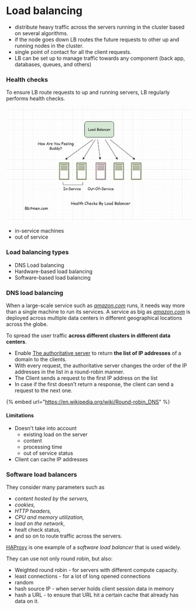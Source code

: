 # Load balancing

* distribute heavy traffic across the servers running in the cluster based on several algorithms.
* if the node goes down LB routes the future requests to other up and running nodes in the cluster.
* single point of contact for all the client requests.
* LB can be set up to manage traffic towards any component (back app, databases, queues, and others)



### Health checks

To ensure LB route requests to up and running servers, LB regularly performs health checks.

![](<./../.gitbook/assets/image (29).png>)

* in-service machines
* out of service



### Load balancing types

* DNS Load balancing
* Hardware-based load balancing
* Software-based load balancing

### DNS load balancing

When a large-scale service such as [_amazon.com_](http://amazon.com/) runs, it needs way more than a single machine to run its services. A service as big as [_amazon.com_](http://amazon.com/) is deployed across multiple data centers in different geographical locations across the globe.

To spread the user traffic **across different clusters in different data centers**.

* Enable [The authoritative server](../../web/dns.md) to return **the list of IP addresses** of a domain to the clients.
* With every request, the authoritative server changes the order of the IP addresses in the list in a round-robin manner.
* The Client sends a request to the first IP address on the list&#x20;
* In case if the first doesn't return a response, the client can send a request to the next one.&#x20;

{% embed url="https://en.wikipedia.org/wiki/Round-robin_DNS" %}

#### Limitations

* Doesn't take into account
  * existing load on the server
  * content
  * processing time
  * out of service status
* Client can cache IP addresses



### Software load balancers

They consider many parameters such as&#x20;

* _content hosted by the servers,_&#x20;
* _cookies,_&#x20;
* _HTTP headers,_&#x20;
* _CPU and memory utilization,_&#x20;
* _load on the network_,
* healt check status,
* and so on to route traffic across the servers.

[HAProxy](https://www.haproxy.com/) is one example of a _software load balancer_ that is used widely.

They can use not only round robin, but also:

* Weighted round robin - for servers with different compute capacity.
* least connections - for a lot of long opened connections
* random
* hash source IP - when server holds client session data in memory
* hash a URL - to ensure that URL hit a certain cache that already has data on it.

